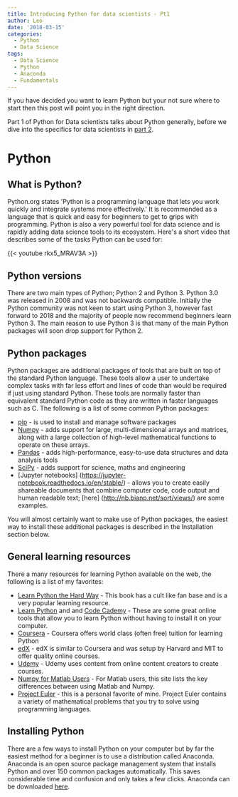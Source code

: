 ```yaml
---
title: Introducing Python for data scientists - Pt1 
author: Leo
date: '2018-03-15'
categories:
  - Python
  - Data Science
tags:
  - Data Science
  - Python
  - Anaconda
  - Fundamentals 
---
```


If you have decided you want to learn Python but your not sure where to start then this post will point you in the right direction. 

Part 1 of Python for Data scientists talks about Python generally, before we dive into the specifics for data scientists in [part 2](https://itsalocke.com/blog/introducing-python-for-data-scientists---pt2/). 

# Python
## What is Python? 
Python.org states 'Python is a programming language that lets you work quickly and integrate systems more effectively.' It is recommended as a language that is quick and easy for beginners to get to grips with programming. Python is also a very powerful tool for data science and is rapidly adding data science tools to its ecosystem. Here's a short video that describes some of the tasks Python can be used for: 

{{< youtube rkx5_MRAV3A >}}

## Python versions
There are two main types of Python; Python 2 and Python 3. Python 3.0 was released in 2008 and was not backwards compatible. Initially the Python community was not keen to start using Python 3, however fast forward to 2018 and the majority of people now recommend beginners learn Python 3. The main reason to use Python 3 is that many of the main Python packages will soon drop support for Python 2. 

## Python packages
Python packages are additional packages of tools that are built on top of the standard Python language. These tools allow a user to undertake complex tasks with far less effort and lines of code than would be required if just using standard Python. These tools are normally faster than equivalent standard Python code as they are written in faster languages such as C. The following is a list of some common Python packages: 

* [pip](https://pypi.python.org/pypi/pip) - is used to install and manage software packages
* [Numpy](http://www.numpy.org/) - adds support for large, multi-dimensional arrays and matrices, along with a large collection of high-level mathematical functions to operate on these arrays.
* [Pandas](https://pandas.pydata.org) - adds high-performance, easy-to-use data structures and data analysis tools
* [SciPy](https://www.scipy.org/) - adds support for science, maths and engineering
* [Jupyter notebooks] (https://jupyter-notebook.readthedocs.io/en/stable/) -  allows you to create easily shareable documents that combine computer code, code output and human readable text; [here] (http://nb.bianp.net/sort/views/) are some examples. 

You will almost certainly want to make use of Python packages, the easiest way to install these additional packages is described in the Installation section below. 

## General learning resources
There a many resources for learning Python available on the web, the following is a list of my favorites: 

* [Learn Python the Hard Way](https://learnpythonthehardway.org/) - This book has a cult like fan base and is a very popular learning resource. 
* [Learn Python](https://www.learnpython.org) and and [Code Cademy](https://www.codecademy.com) - These are some great online tools that allow you to learn Python without having to install it on your computer. 
* [Coursera](https://www.coursera.org/courses?languages=en&query=python) - Coursera offers world class (often free) tuition for learning Python 
* [edX](https://www.edx.org/course?search_query=python) - edX is similar to Coursera and was setup by Harvard and MIT to offer quality online courses. 
* [Udemy](https://www.udemy.com/) - Udemy uses content from online content creators to create courses.
* [Numpy for Matlab Users](https://docs.scipy.org/doc/numpy-dev/user/numpy-for-matlab-users.html) - For Matlab users, this site lists the key differences between using Matlab and Numpy.
* [Project Euler](https://projecteuler.net) - this is a personal favorite of mine. Project Euler contains a variety of mathematical problems that you try to solve using programming languages.    

## Installing Python
There are a few ways to install Python on your computer but by far the easiest method for a beginner is to use a distribution called Anaconda. Anaconda is an open source package management system that installs Python and over 150 common packages automatically. This saves considerable time and confusion and only takes a few clicks. Anaconda can be downloaded [here](https://conda.io/docs/user-guide/install/index.html).
